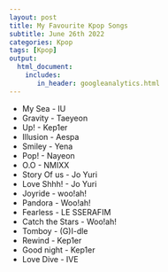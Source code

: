 ```yaml
---
layout: post
title: My Favourite Kpop Songs 
subtitle: June 26th 2022
categories: Kpop 
tags: [Kpop]
output: 
  html_document:
    includes:
       in_header: googleanalytics.html 
---
```

 - My Sea - IU 
 - Gravity - Taeyeon
 - Up! - Kep1er
 - Illusion - Aespa 
 - Smiley - Yena 
 - Pop! - Nayeon 
 - O.O - NMIXX 
 - Story Of us - Jo Yuri
 - Love Shhh! - Jo  Yuri 
 - Joyride - woo!ah! 
 - Pandora - Woo!ah!
 - Fearless - LE SSERAFIM
 - Catch the Stars - Woo!ah!
 - Tomboy - (G)I-dle
 - Rewind - Kep1er 
 - Good night - Kep1er 
 - Love Dive - IVE
